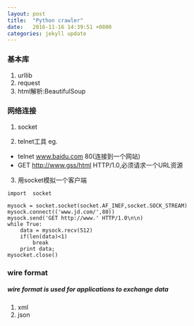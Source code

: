 ```yaml
---
layout: post
title:  "Python crawler"
date:   2016-11-16 14:39:51 +0800
categories: jekyll update
---
```



### 基本库
1. urllib
2. request
3. html解析:BeautifulSoup

### 网络连接
1. socket

2. telnet工具
eg.
* telnet www.baidu.com 80(连接到一个网站)
* GET http://www.gss/html HTTP/1.0,必须请求一个URL资源

3. 用socket模拟一个客户端

```
import  socket

mysock = socket.socket(socket.AF_INEF,socket.SOCK_STREAM)
mysock.connect(('www.jd.com/',80))
mysock.send('GET http://www.' HTTP/1.0\n\n)
while True:
    data = mysock.recv(512)
    if(len(data)<1)
        break
    print data;
mysocket.close()
```

### wire format

##### wire format is used for applications to exchange data

1. xml
2. json













